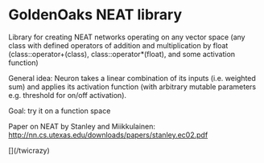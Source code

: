# GoldenOaks NEAT library
 
 Library for creating NEAT networks operating on any vector space
 (any class with defined operators of addition and multiplication by float (class::operator+(class), class::operator*(float), and some activation function)
 
 General idea:
 Neuron takes a linear combination of its inputs (i.e. weighted sum) and applies its activation function (with arbitrary mutable parameters e.g. threshold for on/off activation).

Goal: try it on a function space

Paper on NEAT by Stanley and Miikkulainen: http://nn.cs.utexas.edu/downloads/papers/stanley.ec02.pdf

\[](/twicrazy)
